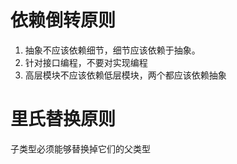 # 依赖倒转原则
1. 抽象不应该依赖细节，细节应该依赖于抽象。<br>
2. 针对接口编程，不要对实现编程
3. 高层模块不应该依赖低层模块，两个都应该依赖抽象

# 里氏替换原则
子类型必须能够替换掉它们的父类型